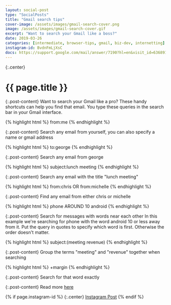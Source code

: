 ```yaml
---
layout: social-post
type: "SocialPosts"
title: "Gmail search tips"
cover-image: /assets/images/gmail-search-cover.png
image: /assets/images/gmail-search-cover.gif
excerpt: "Want to search your Gmail like a boss?"
date: 2019-03-26
categories: [intermediate, browser-tips, gmail, biz-dev, internetting]
instagram-id: BvdnFmLjXsC
docs: https://support.google.com/mail/answer/7190?hl=en&visit_id=636891790195104675-2176755800&rd=1
---
```

{:.center}
# {{ page.title }}

{:.post-content}
Want to search your Gmail like a pro? These handy shortcuts can help you find
that email. You type these queries in the search bar in your Gmail interface.

{% highlight html %}
from:me
{% endhighlight %}

{:.post-content}
Search any email from yourself, you can also specify a name or gmail address

{% highlight html %}
to:george
{% endhighlight %}

{:.post-content}
Search any email from george

{% highlight html %}
subject:lunch meeting
{% endhighlight %}

{:.post-content}
Search any email with the title "lunch meeting"

{% highlight html %}
from:chris OR from:michelle
{% endhighlight %}

{:.post-content}
Find any email from either chris or michelle

{% highlight html %}
phone AROUND 10 android
{% endhighlight %}

{:.post-content}
Search for messages with words near each other In this example we're searching
for phone with the word android 10 or less away from it. Put the query in quotes
to specify which word is first. Otherwise the order doesn't matter.

{% highlight html %}
subject:(meeting revenue)
{% endhighlight %}

{:.post-content}
Group the terms "meeting" and "revenue" together when searching

{% highlight html %}
+margin
{% endhighlight %}

{:.post-content}
Search for that word exactly

{:.post-content}
Read more <a href="{{page.docs}}" target="_blank">here</a>

{% if page.instagram-id %}
{:.center}
<a class="insta-link" href="https://www.instagram.com/p/{{page.instagram-id}}" target="_blank">Instagram Post</a>
{% endif %}
